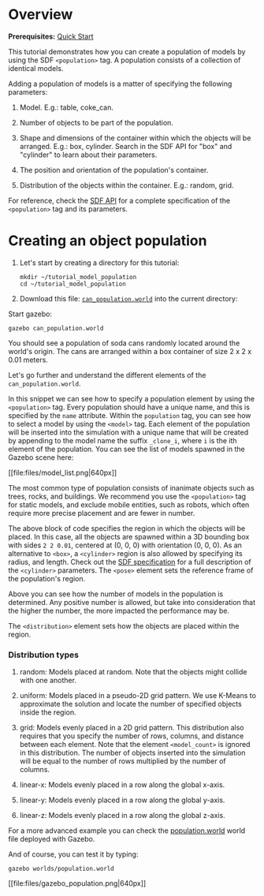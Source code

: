 # Overview

**Prerequisites:** [Quick Start](http://gazebosim.org/tutorials/?tut=quick_start)

This tutorial demonstrates how you can create a population of models by
using the SDF `<population>` tag. A population consists of a collection of identical models.

Adding a population of models is a matter of specifying the following parameters:

1. Model. E.g.: table, coke_can.

1. Number of objects to be part of the population.

1. Shape and dimensions of the container within which the objects will be arranged. E.g.: box, cylinder. Search in the SDF API for "box" and "cylinder" to learn about their parameters.

1. The position and orientation of the population's container.

1. Distribution of the objects within the container. E.g.: random, grid.

For reference, check the [SDF API](http://gazebosim.org/sdf.html) for a complete specification of the `<population>` tag and its parameters.

# Creating an object population

1. Let's start by creating a directory for this tutorial:

    ~~~
    mkdir ~/tutorial_model_population
    cd ~/tutorial_model_population
    ~~~

1. Download this file: [`can_population.world`](http://bitbucket.org/osrf/gazebo_tutorials/raw/default/model_population/files/can_population.world) into the current directory:

    <include src='http://bitbucket.org/osrf/gazebo_tutorials/raw/default/model_population/files/can_population.world' />

Start gazebo:

~~~
gazebo can_population.world
~~~

You should see a population of soda cans randomly located around the world's origin. The cans are arranged within a box container of size 2 x 2 x 0.01 meters.

Let's go further and understand the different elements of the `can_population.world`.

<include from='/    <population name/' to='/</model>/' src='http://bitbucket.org/osrf/gazebo_tutorials/raw/default/model_population/files/can_population.world' />

In this snippet we can see how to specify a population element by using the `<population>` tag. Every population should have a unique name, and this is specified by the `name` attribute. Within the `population` tag, you can see how to select a model by using the `<model>` tag. Each element of the population will be inserted into the simulation with a unique name that will be created by appending to the model name the suffix `_clone_i`, where `i` is the ith element of the population. You can see the list of models spawned in the Gazebo scene here:

[[file:files/model_list.png|640px]]

The most common type of population consists of inanimate objects
such as trees, rocks, and buildings. We recommend you use the `<population>` tag for static models, and exclude mobile entities, such as robots, which often require more precise placement and are fewer in number.

<include from='/      <pose>/' to='/<\/box>/' src='http://bitbucket.org/osrf/gazebo_tutorials/raw/default/model_population/files/can_population.world' />

The above block of code specifies the region in which the objects will be placed. In this case, all the objects are spawned within a 3D bounding box with sides `2 2 0.01`, centered at (0, 0, 0) with orientation (0, 0, 0). As an alternative to `<box>`, a `<cylinder>` region is also allowed by specifying its radius, and length. Check out the [SDF specification](http://gazebosim.org/sdf.html) for a full description of the `<cylinder>` parameters. The `<pose>` element sets the reference frame of the population's region.

<include from='/      <model_count>/' to='/</model_count>/' src='http://bitbucket.org/osrf/gazebo_tutorials/raw/default/model_population/files/can_population.world' />

Above you can see how the number of models in the population is determined. Any positive number is allowed, but take into consideration that the higher the number, the more impacted the performance may be.

<include from='/      <distribution>/' to='/</distribution>/' src='http://bitbucket.org/osrf/gazebo_tutorials/raw/default/model_population/files/can_population.world' />

The `<distribution>` element sets how the objects are placed within the region.

### Distribution types

1. random: Models placed at random. Note that the objects might collide with one another.

1. uniform:  Models placed in a pseudo-2D grid pattern. We use K-Means to
  approximate the solution and locate the number of specified objects inside the
  region.

1. grid: Models evenly placed in a 2D grid pattern. This distribution also requires that you specify the number of rows, columns, and distance between each element. Note that the element `<model_count>` is ignored in this distribution. The number of objects inserted into the simulation will be equal to the number of rows multiplied by the number of columns.

1. linear-x: Models evenly placed in a row along the global x-axis.

1. linear-y: Models evenly placed in a row along the global y-axis.

1. linear-z: Models evenly placed in a row along the global z-axis.

For a more advanced example you can check the [population.world](http://bitbucket.org/osrf/gazebo/raw/default/worlds/population.world) world file deployed with Gazebo.

And of course, you can test it by typing:

~~~
gazebo worlds/population.world
~~~

[[file:files/gazebo_population.png|640px]]
